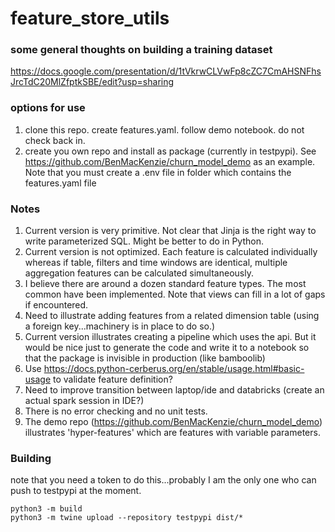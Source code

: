 # feature_store_utils

### some general thoughts on building a training dataset
https://docs.google.com/presentation/d/1tVkrwCLVwFp8cZC7CmAHSNFhsJrcTdC20MlZfptkSBE/edit?usp=sharing


### options for use

1. clone this repo.  create features.yaml.  follow demo notebook. do not check back in.
2. create you own repo and install as package (currently in testpypi).  See https://github.com/BenMacKenzie/churn_model_demo as an example.  Note that you must create a .env file in folder which contains the features.yaml file 



### Notes

1. Current version is very primitive. Not clear that Jinja is the right way to write parameterized SQL. Might be better to do in Python.
2. Current version is not optimized. Each feature is calculated individually whereas if table, filters and time windows are identical, multiple aggregation features can be calculated simultaneously. 
3. I believe there are around a dozen standard feature types.  The most common have been implemented.  Note that views can fill in a lot of gaps if encountered.
4. Need to illustrate adding features from a related dimension table (using a foreign key...machinery is in place to do so.)
5. Current version illustrates creating a pipeline which uses the api.  But it would be nice just to generate the code and write it to a notebook so that the package is invisible in production (like bamboolib) 
6. Use https://docs.python-cerberus.org/en/stable/usage.html#basic-usage to validate feature definition?
7. Need to improve transition between laptop/ide and databricks (create an actual spark session in IDE?)
8. There is no error checking and no unit tests.
9. The demo repo (https://github.com/BenMacKenzie/churn_model_demo) illustrates 'hyper-features' which are features with variable parameters. 


### Building

note that you need a token to do this...probably I am the only one who can push to testpypi at the moment.

```
python3 -m build  
python3 -m twine upload --repository testpypi dist/*

```

 
